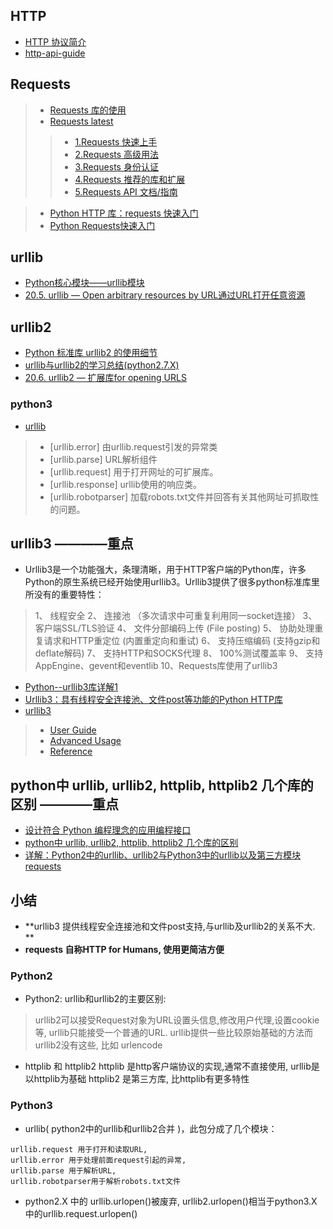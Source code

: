 

## HTTP
- [HTTP 协议简介](https://www.ctolib.com/docs/sfile/explore-python/HTTP/HTTP.html)
- [http-api-guide](https://github.com/bolasblack/http-api-guide)


## Requests
> - [Requests 库的使用](https://www.ctolib.com/docs/sfile/explore-python/HTTP/Requests.html)
> - [Requests latest](http://docs.python-requests.org/zh_CN/latest/)
>> - [1.Requests 快速上手](http://docs.python-requests.org/zh_CN/latest/user/quickstart.html)
>> - [2.Requests 高级用法](http://docs.python-requests.org/zh_CN/latest/user/advanced.html)
>> - [3.Requests 身份认证](http://docs.python-requests.org/zh_CN/latest/user/authentication.html)
>> - [4.Requests 推荐的库和扩展](http://docs.python-requests.org/zh_CN/latest/community/recommended.html)
>> - [5.Requests API 文档/指南](http://docs.python-requests.org/zh_CN/latest/community/recommended.html)

> - [Python HTTP 库：requests 快速入门](https://liam0205.me/2016/02/27/The-requests-library-in-Python/)
> - [Python Requests快速入门](http://blog.csdn.net/xiaoxinyu316/article/details/51089883)



## urllib
- [Python核心模块——urllib模块](http://www.cnblogs.com/sysu-blackbear/p/3629420.html)
- [20.5. urllib — Open arbitrary resources by URL通过URL打开任意资源](http://python.usyiyi.cn/documents/python_278/library/urllib.html)

## urllib2  
- [Python 标准库 urllib2 的使用细节](http://zhuoqiang.me/python-urllib2-usage.html)
- [urllib与urllib2的学习总结(python2.7.X)](http://www.cnblogs.com/wly923/archive/2013/05/07/3057122.html)
- [20.6. urllib2 — 扩展库for opening URLS](http://python.usyiyi.cn/documents/python_278/library/urllib2.html)

### python3
- [urllib](http://python.usyiyi.cn/documents/python_352/library/urllib.html#module-urllib)	
> - [urllib.error] 由urllib.request引发的异常类
> - [urllib.parse]	URL解析组件
> - [urllib.request]	用于打开网址的可扩展库。
> - [urllib.response]	urllib使用的响应类。
> - [urllib.robotparser] 	加载robots.txt文件并回答有关其他网址可抓取性的问题。

## urllib3  ————重点

- Urllib3是一个功能强大，条理清晰，用于HTTP客户端的Python库，许多Python的原生系统已经开始使用urllib3。Urllib3提供了很多python标准库里所没有的重要特性：
> 1、 线程安全
> 2、 连接池 （多次请求中可重复利用同一socket连接）
> 3、 客户端SSL/TLS验证
> 4、 文件分部编码上传 (File posting)
> 5、 协助处理重复请求和HTTP重定位  (内置重定向和重试)
> 6、 支持压缩编码 (支持gzip和deflate解码)
> 7、 支持HTTP和SOCKS代理
> 8、 100%测试覆盖率
> 9、 支持AppEngine、gevent和eventlib
> 10、Requests库使用了urllib3

- [Python--urllib3库详解1](http://www.cnblogs.com/KGoing/p/6146999.html)
- [Urllib3：具有线程安全连接池、文件post等功能的Python HTTP库](http://hao.jobbole.com/urllib3/)
- [urllib3](https://urllib3.readthedocs.io/en/latest/)
> - [User Guide](https://urllib3.readthedocs.io/en/latest/user-guide.html)
> - [Advanced Usage](https://urllib3.readthedocs.io/en/latest/advanced-usage.html)
> - [Reference](https://urllib3.readthedocs.io/en/latest/reference/index.html)




## python中 urllib, urllib2, httplib, httplib2 几个库的区别    ————重点
- [设计符合 Python 编程理念的应用编程接口](http://codingpy.com/article/designing-pythonic-apis/)
- [python中 urllib, urllib2, httplib, httplib2 几个库的区别](https://my.oschina.net/sukai/blog/611451)
- [详解：Python2中的urllib、urllib2与Python3中的urllib以及第三方模块requests](http://www.voidcn.com/article/p-zbjewacj-bmp.html)


## 小结

- **urllib3 提供线程安全连接池和文件post支持,与urllib及urllib2的关系不大. **
- **requests 自称HTTP for Humans, 使用更简洁方便**


### Python2
- Python2: urllib和urllib2的主要区别:
> urllib2可以接受Request对象为URL设置头信息,修改用户代理,设置cookie等, urllib只能接受一个普通的URL.
> urllib提供一些比较原始基础的方法而urllib2没有这些, 比如 urlencode

- httplib 和 httplib2 httplib 是http客户端协议的实现,通常不直接使用, urllib是以httplib为基础 httplib2 是第三方库, 比httplib有更多特性

### Python3

- urllib( python2中的urllib和urllib2合并 )，此包分成了几个模块：
```
urllib.request 用于打开和读取URL, 
urllib.error 用于处理前面request引起的异常, 
urllib.parse 用于解析URL, 
urllib.robotparser用于解析robots.txt文件
```

- python2.X 中的 urllib.urlopen()被废弃, urllib2.urlopen()相当于python3.X中的urllib.request.urlopen()





